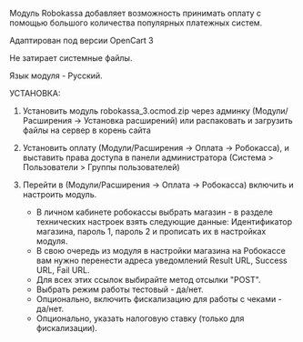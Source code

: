 Модуль Robokassa добавляет возможность принимать оплату с помощью большого количества популярных платежных систем.

Адаптирован под версии OpenCart 3

Не затирает системные файлы.

Язык модуля - Русский.

УСТАНОВКА:

1. Установить модуль robokassa_3.ocmod.zip через админку (Модули/Расширения -> Установка расширений) или распаковать и загрузить файлы на сервер в корень сайта

1. Установить оплату (Модули/Расширения -> Оплата -> Робокасса), и выставить права доступа в панели администратора (Система > Пользователи > Группы пользователей)

1. Перейти в (Модули/Расширения -> Оплата -> Робокасса) включить и настроить модуль.
	- В личном кабинете робокассы выбрать магазин - в разделе технических настроек взять следующие данные: Идентификатор магазина, пароль 1, пароль 2 и прописать их в настройках модуля.
	- В свою очередь из модуля в настройки магазина на Робокассе вам нужно перенести адреса уведомлений Result URL, Success URL, Fail URL. 
	- Для всех этих ссылок выбирайте метод отсылки "POST".
	- Выбрать режим работы тестовый - да/нет.
	- Опционально, включить фискализацию для работы с чеками - да/нет.
	- Опционально, указать налоговую ставку (только для фискализации).